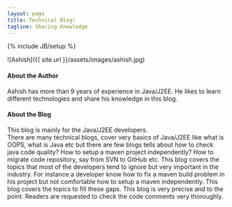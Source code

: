 ```yaml
---
layout: page
title: Technical Blog!
tagline: Sharing Knowledge
---
```

{% include JB/setup %}

![Ashish]({{ site.url }}/assets/images/ashish.jpg)


#### About the Author

Ashish has more than 9 years of experience in Java/J2EE. He likes to learn different technologies and share his knowledge in this blog.

  
#### About the Blog

This blog is mainly for the Java/J2EE developers.   
There are many technical blogs, cover very basics of Java/J2EE like what is OOPS, what is Java etc but there are few blogs tells about how to check java code quality? How to setup a maven project independently? How to migrate code repository, say from SVN to GitHub etc. This blog covers the topics that most of the developers tend to ignore but very important in the industry. For instance a developer know how to fix a maven build problem in his project but not comfortable how to setup a maven independently. This blog covers the topics to fill these gaps. This blog is very precise and to the point. Readers are requested to check the code comments very thoroughly.

